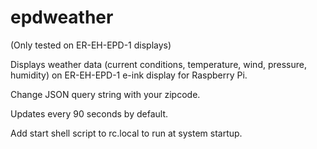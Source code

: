 # epdweather
(Only tested on ER-EH-EPD-1 displays)

Displays weather data (current conditions, temperature, wind, pressure, humidity) on ER-EH-EPD-1 e-ink display for Raspberry Pi.

Change JSON query string with your zipcode.

Updates every 90 seconds by default.

Add start shell script to rc.local to run at system startup.
